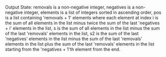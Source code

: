 Output State: removals is a non-negative integer, negatives is a non-negative integer, elements is a list of integers sorted in ascending order, pos is a list containing 'removals + 1' elements where each element at index i is the sum of all elements in the list minus twice the sum of the last 'negatives + i' elements in the list, s is the sum of all elements in the list minus the sum of the last 'removals' elements in the list, s2 is the sum of the last 'negatives' elements in the list minus the sum of the last 'removals' elements in the list plus the sum of the last 'removals' elements in the list starting from the 'negatives + 1'th element from the end.